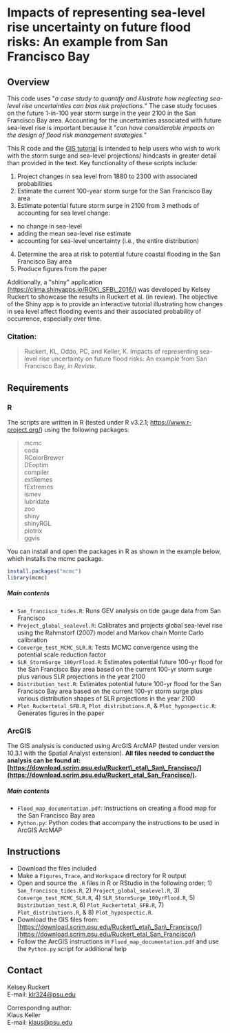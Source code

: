 # Impacts of representing sea-level rise uncertainty on future flood risks: An example from San Francisco Bay

## Overview
This code uses "*a case study to quantify and illustrate how neglecting sea-level rise uncertainties can bias risk projections.*" The case study focuses on the future 1-in-100 year storm surge in the year 2100 in the San Francisco Bay area. Accounting for the uncertainties associated with future sea-level rise is important because it "*can have considerable impacts on the design of flood risk management strategies.*"

This R code and the [GIS tutorial](https://download.scrim.psu.edu/Ruckert_etal_San_Francisco/) is intended to help users who wish to work with the storm surge and sea-level projections/ hindcasts in greater detail than provided in the text. Key functionality of these scripts include:

1. Project changes in sea level from 1880 to 2300 with associated probabilities
2. Estimate the current 100-year storm surge for the San Francisco Bay area
3. Estimate potential future storm surge in 2100 from 3 methods of accounting for sea level change:
  * no change in sea-level
  * adding the mean sea-level rise estimate
  * accounting for sea-level uncertainty (i.e., the entire distribution)
4. Determine the area at risk to potential future coastal flooding in the San Francisco Bay area
5. Produce figures from the paper 


Additionally, a "shiny" application [(https://clima.shinyapps.io/ROK\_SFB\_2016/)](https://clima.shinyapps.io/ROK_SFB_2016/) was developed by Kelsey Ruckert to showcase the results in Ruckert et al. (in review). The objective of the Shiny app is to provide an interactive tutorial illustrating how changes in sea level affect flooding events and their associated probability of occurrence, especially over time.

### Citation:
>Ruckert, KL, Oddo, PC, and Keller, K. Impacts of representing sea-level rise uncertainty on future flood risks: An example from San Francisco Bay, *in Review*.

## Requirements
### R
The scripts are written in R (tested under R v3.2.1;  https://www.r-project.org/) using the following packages:
>mcmc  
coda  
RColorBrewer  
DEoptim  
compiler  
extRemes  
fExtremes  
ismev  
lubridate  
zoo  
shiny  
shinyRGL  
plotrix  
ggvis  

You can install and open the packages in R as shown in the example below, which installs the mcmc package.

```R
install.packages("mcmc")
library(mcmc)
```
##### Main contents
* `San_francisco_tides.R`: Runs GEV analysis on tide gauge data from San Francisco
* `Project_global_sealevel.R`: Calibrates and projects global sea-level rise using the Rahmstorf (2007) model and Markov chain Monte Carlo calibration
* `Converge_test_MCMC_SLR.R`: Tests MCMC convergence using the potential scale reduction factor
* `SLR_StormSurge_100yrFlood.R`: Estimates potential future 100-yr flood for the San Francisco Bay area based on the current 100-yr storm surge plus various SLR projections in the year 2100
* `Distribution_test.R`: Estimates potential future 100-yr flood for the San Francisco Bay area based on the current 100-yr storm surge plus various distribution shapes of SLR projections in the year 2100
* `Plot_Ruckertetal_SFB.R`, `Plot_distributions.R`, & `Plot_hypospectic.R`: Generates figures in the paper

### ArcGIS
The GIS analysis is conducted using ArcGIS ArcMAP (tested under version 10.3.1 with the Spatial Analyst extension). **All files needed to conduct the analysis can be found at: [https://download.scrim.psu.edu/Ruckert\_etal\_San\_Francisco/](https://download.scrim.psu.edu/Ruckert_etal_San_Francisco/).**

##### Main contents
* `Flood_map_documentation.pdf`: Instructions on creating a flood map for the San Francisco Bay area
* `Python.py`: Python codes that accompany the instructions to be used in ArcGIS ArcMAP


## Instructions
* Download the files included
* Make a `Figures`, `Trace`, and `Workspace` directory for R output
* Open and source the `.R` files in R or RStudio in the following order; 1) `San_francisco_tides.R`, 2) `Project_global_sealevel.R`, 3) `Converge_test_MCMC_SLR.R`, 4) `SLR_StormSurge_100yrFlood.R`, 5) `Distribution_test.R`, 6) `Plot_Ruckertetal_SFB.R`, 7) `Plot_distributions.R`, & 8) `Plot_hypospectic.R`.
* Download the GIS files from: [https://download.scrim.psu.edu/Ruckert\_etal\_San\_Francisco/](https://download.scrim.psu.edu/Ruckert_etal_San_Francisco/)
* Follow the ArcGIS instructions in `Flood_map_documentation.pdf` and use the `Python.py` script for additional help

## Contact
Kelsey Ruckert  
E-mail: <klr324@psu.edu>

Corresponding author:  
Klaus Keller  
E-mail: <klaus@psu.edu>
 
